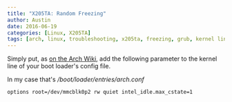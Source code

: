 ```yaml
---
title: "X205TA: Random Freezing"
author: Austin
date: 2016-06-19
categories: [Linux, X205TA]
tags: [arch, linux, troubleshooting, x205ta, freezing, grub, kernel line, power state, cstate]
---
```


Simply put, as [on the Arch Wiki](https://wiki.archlinux.org/index.php/Asus_x205ta#Freezing), add the following parameter to the kernel line of your boot loader's config file.

In my case that's */boot/loader/entries/arch.conf*

```
options	root=/dev/mmcblk0p2 rw quiet intel_idle.max_cstate=1
```

